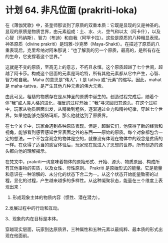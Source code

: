 # 计划 64. 非凡位面 (prakriti-loka)

在《薄伽梵歌》中，圣奎师那谈到了原质的双重本质：它既是显现的又是神圣的。显现的原质是物质世界，由元素组成：土、水、火、空气和以太（阿卡什），以及心智（玛纳斯）、智力（布迪）和自我（阿罕卡拉）。这些是原质的八种粗显表现。神圣原质（divine prakriti）是玛雅-沙克蒂（Maya-Shakti）。在描述了原质的八重表现后，克里希纳对阿朱那说：“也了解我的另一个原质，最高的，是所有存在的生命，它支撑着这个世界。”

这就是不变的原质，至高无上的意志，不朽且永恒。这个原质超越了七个世间，超越了阿卡莎。构成这个层面的元素是玛哈特，所有其他元素都从它中产生，心智、智力和自我。 Maha 的意思是“伟大”，t 是 tattva 或“元素”的缩写。因此，mahat 是 maha-tattva，是产生其他八种元素的伟大元素。

由此可见，粗糙的物质存在是从神圣的原质中诞生的。创造过程完成后，随着个体“我”或人类人格的进化，相反的过程开始：“我”寻求回归其源头。在这个过程中，玩家从物质层面出发，从精微到粗俗，逐渐通过业力和精神纪律，穿越七个世界。如果他能够克服塔玛斯，那么他就达到了原质界。

在七个关卡中，玩家会遇到各种原质表现。但是，超越它们，他获得了新的经验和视角，能够看到感官感知世界表面之外的东西——原始的原质。每个对象都包含一定的想法。一个不包含观念的物体是空的，就像没有体现在物体中的观念是贫瘠的一样。在获得了适当的感官体验后，玩家现在就进入了思想的世界。所有创造的源头都向他的理解揭示。

在梵文中，prakriti一词意味着物体的原始形式、开始、源头、物质原因、构成所有其他事物的实质，以及女性、母性原则。 Prakriti 是原始形式的能量。它是能量和意识在一种溶解的、未分化的状态下合二为一。从这个状态开始能量致密的过程，显化的过程，产生越来越多的多样性。从这种凝聚状态，能量在三个维度上表现出来：

1. 形成现象主体的物质内容（惯性、潜在潜力）。

2.发展过程中的行动和互动。

3、现象的内在目标是本体。

穿越现实层面，玩家到达原质界，三种属性和五种元素以最纯粹、最本质的形式出现在他面前。
